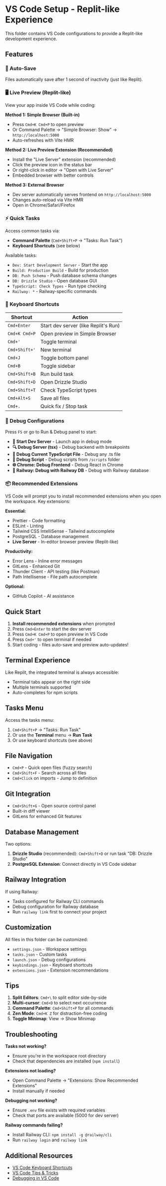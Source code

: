 # VS Code Setup - Replit-like Experience

This folder contains VS Code configurations to provide a Replit-like development experience.

## Features

### 🔄 Auto-Save
Files automatically save after 1 second of inactivity (just like Replit).

### 🖥️ Live Preview (Replit-like)
View your app inside VS Code while coding:

**Method 1: Simple Browser (Built-in)**
- Press `Cmd+K Cmd+P` to open preview
- Or Command Palette → "Simple Browser: Show" → `http://localhost:5000`
- Auto-refreshes with Vite HMR

**Method 2: Live Preview Extension (Recommended)**
- Install the "Live Server" extension (recommended)
- Click the preview icon in the status bar
- Or right-click in editor → "Open with Live Server"
- Embedded browser with better controls

**Method 3: External Browser**
- Dev server automatically serves frontend on `http://localhost:5000`
- Changes auto-reload via Vite HMR
- Open in Chrome/Safari/Firefox

### ⚡ Quick Tasks
Access common tasks via:
- **Command Palette** (`Cmd+Shift+P` → "Tasks: Run Task")
- **Keyboard Shortcuts** (see below)

Available tasks:
- `Dev: Start Development Server` - Start the app
- `Build: Production Build` - Build for production
- `DB: Push Schema` - Push database schema changes
- `DB: Drizzle Studio` - Open database GUI
- `TypeScript: Check Types` - Run type checking
- `Railway: *` - Railway-specific commands

### 🎹 Keyboard Shortcuts

| Shortcut | Action |
|----------|--------|
| `Cmd+Enter` | Start dev server (like Replit's Run) |
| `Cmd+K Cmd+P` | Open preview in Simple Browser |
| `Cmd+'` | Toggle terminal |
| `Cmd+Shift+'` | New terminal |
| `Cmd+J` | Toggle bottom panel |
| `Cmd+B` | Toggle sidebar |
| `Cmd+Shift+B` | Run build task |
| `Cmd+Shift+D` | Open Drizzle Studio |
| `Cmd+Shift+T` | Check TypeScript types |
| `Cmd+Alt+S` | Save all files |
| `Cmd+.` | Quick fix / Stop task |

### 🐛 Debug Configurations

Press `F5` or go to Run & Debug panel to start:

- **🚀 Start Dev Server** - Launch app in debug mode
- **🔍 Debug Server (tsx)** - Debug backend with breakpoints
- **🔧 Debug Current TypeScript File** - Debug any .ts file
- **🧪 Debug Script** - Debug scripts from `/scripts` folder
- **🌐 Chrome: Debug Frontend** - Debug React in Chrome
- **🚂 Railway: Debug with Railway DB** - Debug with Railway database

### 📦 Recommended Extensions

VS Code will prompt you to install recommended extensions when you open the workspace. Key extensions:

**Essential:**
- Prettier - Code formatting
- ESLint - Linting
- Tailwind CSS IntelliSense - Tailwind autocomplete
- PostgreSQL - Database management
- **Live Server** - In-editor browser preview (Replit-like)

**Productivity:**
- Error Lens - Inline error messages
- GitLens - Enhanced Git
- Thunder Client - API testing (like Postman)
- Path Intellisense - File path autocomplete

**Optional:**
- GitHub Copilot - AI assistance

## Quick Start

1. **Install recommended extensions** when prompted
2. Press `Cmd+Enter` to start the dev server
3. Press `Cmd+K Cmd+P` to open preview in VS Code
4. Press `Cmd+'` to open terminal if needed
5. Start coding - files auto-save and preview auto-updates!

## Terminal Experience

Like Replit, the integrated terminal is always accessible:
- Terminal tabs appear on the right side
- Multiple terminals supported
- Auto-completes for npm scripts

## Tasks Menu

Access the tasks menu:
1. `Cmd+Shift+P` → "Tasks: Run Task"
2. Or use the **Terminal** menu → **Run Task**
3. Or use keyboard shortcuts (see above)

## File Navigation

- `Cmd+P` - Quick open files (fuzzy search)
- `Cmd+Shift+F` - Search across all files
- `Cmd+Click` on imports - Jump to definition

## Git Integration

- `Cmd+Shift+G` - Open source control panel
- Built-in diff viewer
- GitLens for enhanced Git features

## Database Management

Two options:
1. **Drizzle Studio** (recommended): `Cmd+Shift+D` or run task "DB: Drizzle Studio"
2. **PostgreSQL Extension**: Connect directly in VS Code sidebar

## Railway Integration

If using Railway:
- Tasks configured for Railway CLI commands
- Debug configuration for Railway database
- Run `railway link` first to connect your project

## Customization

All files in this folder can be customized:
- `settings.json` - Workspace settings
- `tasks.json` - Custom tasks
- `launch.json` - Debug configurations
- `keybindings.json` - Keyboard shortcuts
- `extensions.json` - Extension recommendations

## Tips

1. **Split Editors**: `Cmd+\` to split editor side-by-side
2. **Multi-cursor**: `Cmd+D` to select next occurrence
3. **Command Palette**: `Cmd+Shift+P` for all commands
4. **Zen Mode**: `Cmd+K Z` for distraction-free coding
5. **Toggle Minimap**: View → Show Minimap

## Troubleshooting

**Tasks not working?**
- Ensure you're in the workspace root directory
- Check that dependencies are installed (`npm install`)

**Extensions not loading?**
- Open Command Palette → "Extensions: Show Recommended Extensions"
- Install manually if needed

**Debugging not working?**
- Ensure `.env` file exists with required variables
- Check that ports are available (5000 for dev server)

**Railway commands failing?**
- Install Railway CLI: `npm install -g @railway/cli`
- Run `railway login` and `railway link`

## Additional Resources

- [VS Code Keyboard Shortcuts](https://code.visualstudio.com/shortcuts/keyboard-shortcuts-macos.pdf)
- [VS Code Tips & Tricks](https://code.visualstudio.com/docs/getstarted/tips-and-tricks)
- [Debugging in VS Code](https://code.visualstudio.com/docs/editor/debugging)
